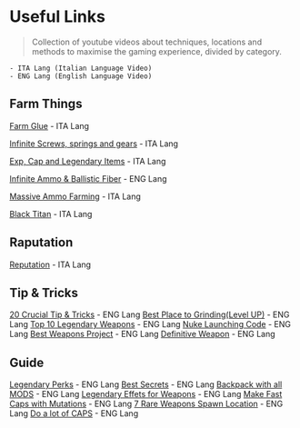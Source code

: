 # Useful Links
 > Collection of youtube videos about techniques, locations and methods to maximise the gaming experience, divided by category.

    - ITA Lang (Italian Language Video)
    - ENG Lang (English Language Video)

## Farm Things
[Farm Glue](https://www.youtube.com/watch?v=-IfwRZvYYPE&list=PLB6lCXFZuFIMZGi3KGJeQpNHOadq0TV4c) - ITA Lang

[Infinite Screws, springs and gears](https://www.youtube.com/watch?v=d-AXQcKQ2JU&list=PLB6lCXFZuFIMZGi3KGJeQpNHOadq0TV4c) - ITA Lang

[Exp, Cap and Legendary Items](https://www.youtube.com/watch?v=9Y8iNC97bqQ&list=PLB6lCXFZuFIMZGi3KGJeQpNHOadq0TV4c) - ITA Lang

[Infinite Ammo & Ballistic Fiber](https://www.youtube.com/watch?v=L5GyD301h60&list=PLB6lCXFZuFIMZGi3KGJeQpNHOadq0TV4c) - ENG Lang

[Massive Ammo Farming](https://www.youtube.com/watch?v=98G7O0I6SMI&list=PLB6lCXFZuFIMZGi3KGJeQpNHOadq0TV4c) - ITA Lang

[Black Titan](https://www.youtube.com/watch?v=oDRvJ8circ0&list=PLB6lCXFZuFIMZGi3KGJeQpNHOadq0TV4c) - ITA Lang

## Raputation
[Reputation](https://www.youtube.com/watch?v=_UW8S6VyhM8&list=PLB6lCXFZuFIMZGi3KGJeQpNHOadq0TV4c) - ITA Lang

## Tip & Tricks
[20 Crucial Tip & Tricks](https://www.youtube.com/watch?v=h6LgDylO7pg) - ENG Lang
[Best Place to Grinding(Level UP)](https://www.youtube.com/watch?v=B6bErOHbkrI) - ENG Lang
[Top 10 Legendary Weapons](https://www.youtube.com/watch?v=Nj7aOz1fZrs) - ENG Lang
[Nuke Launching Code](https://nukacrypt.com/) - ENG Lang
[Best Weapons Project](https://www.youtube.com/watch?v=GfUiKGEb7ys) - ENG Lang
[Definitive Weapon](https://www.kevduit.com/op-plasma-pistol-flamer-build-in-fallout-76/) - ENG Lang

## Guide
[Legendary Perks](https://www.youtube.com/watch?v=uM6gVD7kMtM) - ENG Lang
[Best Secrets](https://www.youtube.com/watch?v=IwcNTN36SOw) - ENG Lang
[Backpack with all MODS](https://www.youtube.com/watch?v=vbmVRh5qivY) - ENG Lang
[Legendary Effets for Weapons](https://www.youtube.com/watch?v=WMqMACVbj3E) - ENG Lang
[Make Fast Caps with Mutations](https://www.youtube.com/watch?v=79lr0BQ_P8A) - ENG Lang
[7 Rare Weapons Spawn Location](https://www.youtube.com/watch?v=pCOJY5VJRIo) - ENG Lang
[Do a lot of CAPS](https://www.youtube.com/watch?v=GxTydIGMRuM) - ENG Lang